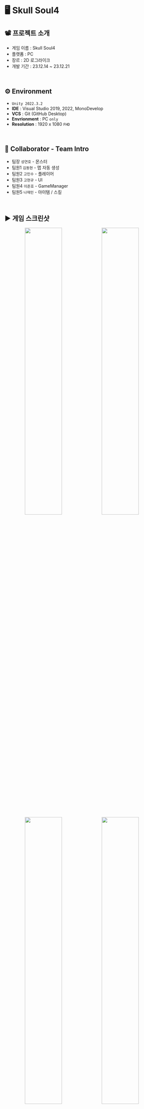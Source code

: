# 🖥️ Skull Soul4

## 📽️ 프로젝트 소개
 - 게임 이름 : Skull Soul4
 - 플랫폼 : PC
 - 장르 : 2D 로그라이크
 - 개발 기간 : 23.12.14 ~ 23.12.21
<br/>

## ⚙️ Environment
- `Unity 2022.3.2`
- **IDE** : Visual Studio 2019, 2022, MonoDevelop
- **VCS** : Git (GitHub Desktop)
- **Envrionment** : PC `only`
- **Resolution** :	1920 x 1080 `FHD`
<br/>

## 👤 Collaborator - Team Intro
- 팀장  `성연호` - 몬스터
- 팀원1 `김동현` - 맵 자동 생성
- 팀원2 `고민수` - 플레이어
- 팀원3 `고현규` - UI
- 팀원4 `이준호` - GameManager
- 팀원5 `나재민` - 아이템 / 스킬
<br/>

## ▶️ 게임 스크린샷
<p align="center">
  <img src="https://github.com/gusrb0296/RogueLike/assets/149379194/d0d27cc1-c6cc-4eac-9e7b-b7318f62011b" width="49%"/>
  <img src="https://github.com/gusrb0296/RogueLike/assets/149379194/22aa9a76-cfab-4c94-bb30-7d112db408c6" width="49%"/>
</p>
<p align="center">
  <img src="https://github.com/gusrb0296/RogueLike/assets/149379194/5df9b6bc-7749-419b-af46-381029da1bd7" width="49%"/>
  <img src="https://github.com/gusrb0296/RogueLike/assets/149379194/8241f9e5-5444-4e26-94ec-926bb30ba1ec" width="49%"/>
</p>
<p align="center">
  <img src="https://github.com/gusrb0296/RogueLike/assets/149379194/0d664d37-db47-4fc0-b588-7a0ad72db896" width="49%"/>
  <img src="https://github.com/gusrb0296/RogueLike/assets/149379194/8d981c75-96af-4cab-a6f3-aab2d8acfebe" width="49%"/>
</p>
<p align="center">
  <img src="https://github.com/gusrb0296/RogueLike/assets/149379194/ab7b2841-b101-4147-9646-f059d381bc17" width="49%"/>
  <img src="https://github.com/gusrb0296/RogueLike/assets/149379194/cc58fc1c-b94e-43ef-a821-d326926ae1b0" width="49%"/>
</p>
<br/>

## ✏️ 구현 기능

### 1. 스킬 아이템 구현
<img src="https://github.com/JaeMinNa/Ocean_Bloom/assets/149379194/0935979e-6a46-40a4-9ede-ce4098a92469" width="50%"/>

- 아이템을 먹으면 스킬이 활성화되고 스킬을 사용할 수 있도록 구현
- 단축키를 누르면 스킬 프리팹을 생성해서 좌 또는 우로 움직이도록 구현
<br/>

### 2. 포션 아이템 구현
<img src="https://github.com/JaeMinNa/Ocean_Bloom/assets/149379194/4e703166-ce89-4d45-b84e-2e95311970da" width="50%"/>

- 각각 아이템을 먹으면 Player의 Power, Speed, AttackSpeed를 일정 시간 동안 상승하도록 구현
<br/>

### 3. 스킬 쿨타임 표시 기능 구현
<img src="https://github.com/JaeMinNa/Ocean_Bloom/assets/149379194/31d9e376-e72f-41f6-b494-d3adbc55a0be" width="50%"/>

- Image Type을 Filled로 변경해서 쿨타임 시간 동안은 이미지가 점차 차는 효과를 코드로 구현
<img src="https://github.com/JaeMinNa/Ocean_Bloom/assets/149379194/ec05403f-c070-4d5f-a96c-6a911b66bbc7" width="50%"/>

```C#
IEnumerator CoolTimeRoutine()
{
    float coolTime = Player.Data.SkillData.SkillCoolTime;
    float timer = 0f;
    while (true)
    {
        timer += Time.deltaTime;
        float per = timer / coolTime;
        _image.fillAmount = per;

        if (timer >= coolTime)
        {
            _image.fillAmount = 1f;
            break;
        }
        yield return null;
    }
}
```
<br/>

### 4. 데미지 표시 구현
<img src="https://github.com/JaeMinNa/Ocean_Bloom/assets/149379194/3d2a5e16-ac68-4483-8ba2-870d7b6e0abe" width="50%"/>

- TextMeshPro-Text로 일반 공격, 스킬 공격 시, 적용 데미지를 Instantiate, Destroy로 구현
<br/>

## 💥 트러블 슈팅

### 1. 스킬 적중 시, 진동 효과 구현
<img src="https://github.com/JaeMinNa/Ocean_Bloom/assets/149379194/4877cc7a-5670-4c25-830b-8cbe80763347" width="50%"/>

#### MainCamera의 position 값 변경으로 카메라 흔들리는 효과 구현
- MainCamera가 Player의 position을 따라가도록 구현해서 어색함
```C#
IEnumerator Shake(float shakeAmount, float shakeTime)
{
    float timer = 0;
    while (timer <= shakeTime)
    {
        Camera.main.transform.position 
            = new Vector3 (UnityEngine.Random.insideUnitCircle.x * shakeAmount, UnityEngine.Random.insideUnitCircle.y * shakeAmount, -10);
        timer += Time.deltaTime;
        yield return null;
    }
    Camera.main.transform.position = new Vector3(0, 0, -10);
}
```
#### MainCamera의 rotation 값 변경으로 구현
- position 값을 변경하는 것과 유사한 효과
```C#
IEnumerator Shake(float shakeAmount, float shakeTime)
{
    float timer = 0;
    while (timer <= shakeTime)
    {
        Camera.main.transform.rotation = Quaternion.Euler((Vector3)UnityEngine.Random.insideUnitCircle * shakeAmount);
        timer += Time.deltaTime;
        yield return null;
    }
    Camera.main.transform.rotation = Quaternion.Euler(0f, 0f, 0f);
}
```
<br/>


## 🎮 전체 구현 기능 
1. 랜덤 던전 생성
2. 캐릭터 조작
3. 아이템 수집
4. 몬스터 생성 및 AI
5. 전투 시스템
6. 피해와 체력 관리
7. 보스 전투
8. 퍼마데스
9. 아티팩트 및 효과
10. 레벨업 시스템
11. 사운드 효과 및 음악


### 랜덤 던전 생성
* 맵이 랜덤으로 생성됩니다.
* 시작지점을 중심으로 너비 우선 탐색으로 맵을 새롭게 생성합니다.
* V키를 누르면 맵이 랜덤으로 생성됩니다.
* 맵 중심으로 상하좌우를 가져와서 만들어진 방이면 예외처리하고, 네모형태를 배제하고 일자 형태로 만들기 위해 상하좌우 2개 이상 만들어지면 예외처리 합니다.
* 맵 끝 중 하나를 보스 방으로 생성하고, 또 하나는 레벨업 맵(상점)으로 만들었습니다. 그 외에 다른 맵들은 모두 전투맵으로 만들었습니다.
### 캐릭터 조작
* 좌우 방향키, 스페이스바로 점프 할 수 있습니다.
* Z키를 눌러 공격할 수 있습니다.
* A키를 눌러 스킬을 사용할 수 있습니다.
### 아이템 수집
* 몬스터를 잡으면 Gem 과 일시적 효과 아이템이 드랍됩니다.
* 캐릭터가 해당 아이템에 접촉하면 해당 아이템을 얻을 수 있습니다.
* 던전 룸을 클리어 할 때 마다 스킬 아이템을 얻을 수 있습니다.
* 스킬 아이템은 획득 후 A 버튼을 누르면 사용할 수 있습니다.
### 몬스터 생성 및 AI
* 몬스터가 스폰 위치에 랜덤하게 생성됩니다.
* 주위에 플레이어가 있으면 플레이어르 쫓아오고, 공격합니다.
### 전투 시스템
* 플레이어는 원거리 공격만 가능하고, 발사체가 몬스터에게 맞으면 됩니다.
* 점프 공격이 가능 합니다.
* 스킬 공격은 각자의 공격력과 쿨타임을 가지고 있습니다.
### 피해와 체력 관리
* 캐릭터가 피해를 입으면 일정 시간 동안 무적이 됩니다.
* UI 상에서 체력이 줄어든 만큼 텍스트와 bar가 줄어듭니다.
* 값에 직접 접근하지 않고 DataManager를 Private으로 만들어 내부에서만 접근하고, 내부에 접근할 수 있는 메서드를 GameManager를 통해서 접근합니다.
### 보스 전투
* 보스 맵에 들어가면 보스 방 HP bar가 화면 상단에 나타납니다.
* 보스는 날아다니며, 근접 공격과 원거리 공격을 사용합니다.
* 보스의 전투에서 승리하면 승리 텍스트와 함께 맵 중앙에 포탈이 생성됩니다.
* 포탈로 이동하면 다시 시작 씬으로 돌아가게 됩니다.
### 퍼마데스
* 체력이 모두 소모되면 사망 애니매이션이 나타납니다. 캐릭터는 이동할 수 없으며 Game Over 텍스트가 등장합니다.
* Game Over 텍스트가 등장하면, Enter를 눌렀을 때 메인화면으로 돌아갈 수 있습니다.
### 아티팩트 및 효과
* 몬스터가 드랍한 아이템을 먹으면 효과 지속시간 동안 캐릭터의 몸 색이 변합니다.
* 스킬이 벽에 맞거나, 몬스터에 맞으면 폭발하는 효과가 나타납니다.
* 스킬을 사용하면 쿨타임이 스킬창에 표시됩니다.
### 레벨업 시스템
* 레벨업 맵에 들어가서 NPC와 상호작용 하면 레벨업을 할 수 있습니다.
* 게임 내에서 먹은 Gem을 소모해서 원하는 스탯을 올릴 수 있습니다.
* 올릴 수 있는 스탯은 - 체력 / 공격력 / 이동 속도 / 공격 속도 - 입니다.
### 사운드 효과 및 음악
* 버튼을 누르면 버튼 효과음이 재생됩니다.
* 메인 씬으로 이동하거나, 스타트 씬으로 이동하면 음악이 재생 됩니다
* 전투 방을 이동하면 음악이 재생 됩니다
* 보스 방에 들어가면 음악이 재생됩니다.
<br/>


## 📋 프로젝트 회고
### 잘한 점
 - 스킬 진동 효과로 게임 재미 요소 추가
 - 스킬 쿨타임 기능 구현
<br/>

### 한계
- 스킬, 아이템 구현 종류 부족
<br/>

### 소감
만든 게임을 직접 플레이하고 처음으로 재미있다는 느낌을 받은 프로젝트였습니다. Github 사용법이 확실히 익숙해졌고, 다음 프로젝트에서 더 잘할 수 있을 것 같다는 자신감을 얻을 수 있었습니다.
